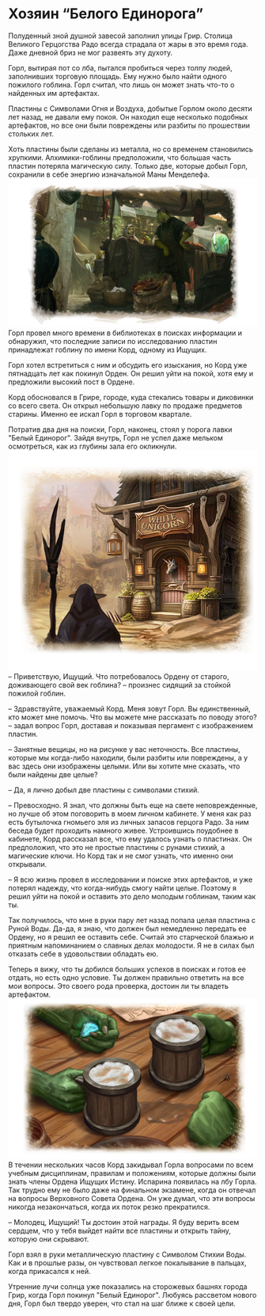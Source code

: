 # Хозяин “Белого Единорога”

Полуденный зной душной завесой заполнил улицы Грир. Столица Великого Герцогства Радо всегда страдала от жары в это время года. Даже дневной бриз не мог развеять эту духоту. 

Горл, вытирая пот со лба, пытался пробиться через толпу людей, заполнивших торговую площадь. Ему нужно было найти одного пожилого гоблина. Горл считал, что лишь он может знать что-то о найденных им артефактах.

Пластины с Символами Огня и Воздуха, добытые Горлом около десяти лет назад, не давали ему покоя. Он находил еще несколько подобных артефактов, но все они были повреждены или разбиты по прошествии стольких лет.

Хоть пластины были сделаны из металла, но со временем становились хрупкими. Алхимики-гоблины предположили, что большая часть пластин потеряла магическую силу. Только две, которые добыл Горл, сохранили в себе энергию изначальной Маны Менделефа.
![](images/quest31.2x.png)
Горл провел много времени в библиотеках в поисках информации и обнаружил, что последние записи по исследованию пластин принадлежат гоблину по имени Корд, одному из Ищущих.

Горл хотел встретиться с ним и обсудить его изыскания, но Корд уже пятнадцать лет как покинул Орден. Он решил уйти на покой, хотя ему и предложили высокий пост в Ордене.

Корд обосновался в Грире, городе, куда стекались товары и диковинки со всего света. Он открыл небольшую лавку по продаже предметов старины. Именно ее искал Горл в торговом квартале.

Потратив два дня на поиски, Горл, наконец, стоял у порога лавки "Белый Единорог". Зайдя внутрь, Горл не успел даже мельком осмотреться, как из глубины зала его окликнули.
![](images/quest32.2x.png)
– Приветствую, Ищущий. Что потребовалось Ордену от старого, доживающего свой век гоблина? – произнес сидящий за стойкой пожилой гоблин.

– Здравствуйте, уважаемый Корд. Меня зовут Горл. Вы единственный, кто может мне помочь. Что вы можете мне рассказать по поводу этого? – задал вопрос Горл, доставая и показывая пергамент с изображением пластин. 

– Занятные вещицы, но на рисунке у вас неточность. Все пластины, которые мы когда-либо находили, были разбиты или повреждены, а у вас здесь они изображены целыми. Или вы хотите мне сказать, что были найдены две целые?

– Да, я лично добыл две пластины с символами стихий.

– Превосходно. Я знал, что должны быть еще на свете неповрежденные, но лучше об этом поговорить в моем личном кабинете. У меня как раз есть бутылочка гномьего эля из личных запасов герцога Радо. За ним беседа будет проходить намного живее.
Устроившись поудобнее в кабинете, Корд рассказал все, что ему удалось узнать о пластинах. Он предположил, что это не простые пластины с рунами стихий, а магические ключи. Но Корд так и не смог узнать, что именно они открывали.

– Я всю жизнь провел в исследовании и поиске этих артефактов, и уже потерял надежду, что когда-нибудь смогу найти целые. Поэтому я решил уйти на покой и оставить это дело молодым гоблинам, таким как ты.   

Так получилось, что мне в руки пару лет назад попала целая пластина с Руной Воды. Да-да, я знаю, что должен был немедленно передать ее Ордену, но я решил ее оставить себе. Считай это старческой блажью и приятным напоминанием о славных делах молодости. Я не в силах был отказать себе в удовольствии обладать ею. 

Теперь я вижу, что ты добился больших успехов в поисках и готов ее отдать, но есть одно условие. Ты должен правильно ответить на все мои вопросы. Это своего рода проверка, достоин ли ты владеть артефактом.
![](images/quest33.2x.png)
В течении нескольких часов Корд закидывал Горла вопросами по всем учебным дисциплинам, правилам и положениям, которые должны были знать члены Ордена Ищущих Истину. Испарина появилась на лбу Горла. Так трудно ему не было даже на финальном экзамене, когда он отвечал на вопросы Верховного Совета Ордена. Он уже думал, что эти вопросы никогда незакончаться, когда их поток резко прекратился.  

– Молодец, Ищущий! Ты достоин этой награды. Я буду верить всем сердцем, что у тебя выйдет найти все пластины и открыть тайну, которую они скрывают.

Горл взял в руки металлическую пластину с Символом Стихии Воды. Как и в прошлые разы, он чувствовал легкое покалывание в пальцах, когда прикасался к ней.

Утренние лучи солнца уже показались на сторожевых башнях города Грир, когда Горл покинул "Белый Единорог". Любуясь рассветом нового дня, Горл был твердо уверен, что стал на шаг ближе к своей цели.
